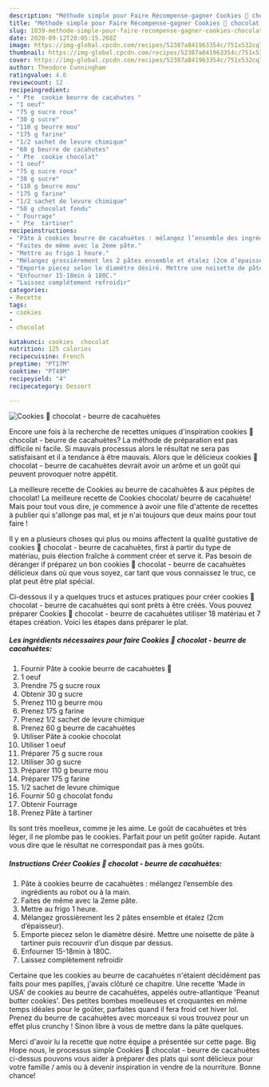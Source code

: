 ```yaml
---
description: "Méthode simple pour Faire Récompense-gagner Cookies 🍪 chocolat - beurre de cacahuètes"
title: "Méthode simple pour Faire Récompense-gagner Cookies 🍪 chocolat - beurre de cacahuètes"
slug: 1039-methode-simple-pour-faire-recompense-gagner-cookies-chocolat-beurre-de-cacahuetes
date: 2020-09-12T20:05:15.268Z
image: https://img-global.cpcdn.com/recipes/52387a841963354c/751x532cq70/cookies-🍪-chocolat-beurre-de-cacahuetes-photo-principale-de-la-recette.jpg
thumbnail: https://img-global.cpcdn.com/recipes/52387a841963354c/751x532cq70/cookies-🍪-chocolat-beurre-de-cacahuetes-photo-principale-de-la-recette.jpg
cover: https://img-global.cpcdn.com/recipes/52387a841963354c/751x532cq70/cookies-🍪-chocolat-beurre-de-cacahuetes-photo-principale-de-la-recette.jpg
author: Theodore Cunningham
ratingvalue: 4.6
reviewcount: 12
recipeingredient:
- " Pte  cookie beurre de cacahutes "
- "1 oeuf"
- "75 g sucre roux"
- "30 g sucre"
- "110 g beurre mou"
- "175 g farine"
- "1/2 sachet de levure chimique"
- "60 g beurre de cacahutes"
- " Pte  cookie chocolat"
- "1 oeuf"
- "75 g sucre roux"
- "30 g sucre"
- "110 g beurre mou"
- "175 g farine"
- "1/2 sachet de levure chimique"
- "50 g chocolat fondu"
- " Fourrage"
- " Pte  tartiner"
recipeinstructions:
- "Pâte à cookies beurre de cacahuètes : mélangez l’ensemble des ingrédients au robot ou à la main."
- "Faites de même avec la 2eme pâte."
- "Mettre au frigo 1 heure."
- "Mélangez grossièrement les 2 pâtes ensemble et étalez (2cm d’épaisseur)."
- "Emporte piecez selon le diamètre désiré. Mettre une noisette de pâte à tartiner puis recouvrir d’un disque par dessus."
- "Enfourner 15-18min à 180C."
- "Laissez complètement refroidir"
categories:
- Recette
tags:
- cookies
- 
- chocolat

katakunci: cookies  chocolat 
nutrition: 125 calories
recipecuisine: French
preptime: "PT17M"
cooktime: "PT49M"
recipeyield: "4"
recipecategory: Dessert

---
```



![Cookies 🍪 chocolat - beurre de cacahuètes](https://img-global.cpcdn.com/recipes/52387a841963354c/751x532cq70/cookies-🍪-chocolat-beurre-de-cacahuetes-photo-principale-de-la-recette.jpg)

Encore une fois à la recherche de recettes uniques d'inspiration cookies 🍪 chocolat - beurre de cacahuètes? La méthode de préparation est pas difficile ni facile. Si mauvais processus alors le résultat ne sera pas satisfaisant et il a tendance à être mauvais. Alors que le délicieux cookies 🍪 chocolat - beurre de cacahuètes devrait avoir un arôme et un goût qui peuvent provoquer notre appétit.

La meilleure recette de Cookies au beurre de cacahuètes &amp; aux pépites de chocolat! La meilleure recette de Cookies chocolat/ beurre de cacahuète! Mais pour tout vous dire, je commence à avoir une file d&#39;attente de recettes à publier qui s&#39;allonge pas mal, et je n&#39;ai toujours que deux mains pour tout faire !

Il y en a plusieurs choses qui plus ou moins affectent la qualité gustative de cookies 🍪 chocolat - beurre de cacahuètes, first à partir du type de matériau, puis élection fraîche à comment créer et serve it. Pas besoin de déranger if préparez un bon cookies 🍪 chocolat - beurre de cacahuètes délicieux dans où que vous soyez, car tant que vous connaissez le truc, ce plat peut être plat spécial.


Ci-dessous il y a quelques trucs et astuces pratiques pour créer cookies 🍪 chocolat - beurre de cacahuètes qui sont prêts à être créés. Vous pouvez préparer Cookies 🍪 chocolat - beurre de cacahuètes utiliser 18 matériau et 7 étapes création. Voici les étapes dans préparer le plat.

<!--inarticleads1-->

##### Les ingrédients nécessaires pour faire Cookies 🍪 chocolat - beurre de cacahuètes:

1. Fournir  Pâte à cookie beurre de cacahuètes 🥜
1.  1 oeuf
1. Prendre 75 g sucre roux
1. Obtenir 30 g sucre
1. Prenez 110 g beurre mou
1. Prenez 175 g farine
1. Prenez 1/2 sachet de levure chimique
1. Prenez 60 g beurre de cacahuètes
1. Utiliser  Pâte à cookie chocolat
1. Utiliser 1 oeuf
1. Préparer 75 g sucre roux
1. Utiliser 30 g sucre
1. Préparer 110 g beurre mou
1. Préparer 175 g farine
1.  1/2 sachet de levure chimique
1. Fournir 50 g chocolat fondu
1. Obtenir  Fourrage
1. Prenez  Pâte à tartiner


Ils sont très moelleux, comme je les aime. Le goût de cacahuètes et très léger, il ne plombe pas le cookies. Parfait pour un petit goûter rapide. Autant vous dire que le résultat ne correspondait pas à mes goûts. 

<!--inarticleads2-->

##### Instructions Créer Cookies 🍪 chocolat - beurre de cacahuètes:

1. Pâte à cookies beurre de cacahuètes : mélangez l’ensemble des ingrédients au robot ou à la main.
1. Faites de même avec la 2eme pâte.
1. Mettre au frigo 1 heure.
1. Mélangez grossièrement les 2 pâtes ensemble et étalez (2cm d’épaisseur).
1. Emporte piecez selon le diamètre désiré. Mettre une noisette de pâte à tartiner puis recouvrir d’un disque par dessus.
1. Enfourner 15-18min à 180C.
1. Laissez complètement refroidir


Certaine que les cookies au beurre de cacahuètes n&#39;étaient décidément pas faits pour mes papilles, j&#39;avais clôturé ce chapitre. Une recette &#39;Made in USA&#39; de cookies au beurre de cacahuètes, appelés outre-atlantique &#39;Peanut butter cookies&#39;. Des petites bombes moelleuses et croquantes en même temps idéales pour le goûter, parfaites quand il fera froid cet hiver lol. Prenez du beurre de cacahuètes avec morceaux si vous trouvez pour un effet plus crunchy ! Sinon libre à vous de mettre dans la pâte quelques. 


Merci d'avoir lu la recette que notre équipe a présentée sur cette page. Big Hope nous, le processus simple Cookies 🍪 chocolat - beurre de cacahuètes ci-dessus pouvons vous aider à préparer des plats qui sont délicieux pour votre famille / amis ou à devenir inspiration in vendre de la nourriture. Bonne chance!
